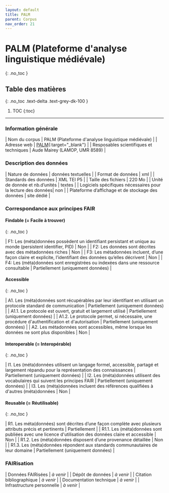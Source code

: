 ```yaml
---
layout: default
title: PALM
parent: Corpus
nav_order: 21
---
```


# PALM (Plateforme d'analyse linguistique médiévale)
{: .no_toc }

## Table des matières
{: .no_toc .text-delta .text-grey-dk-100 }

1. TOC
{:toc}

---

### Information générale

| <span class="corpus-table-header-left">Nom du corpus</span>                           | PALM (Plateforme d'analyse linguistique médiévale) |
| <span class="corpus-table-header-left">Adresse web</span>                             | [PALM](http://palm.huma-num.fr/PALM/){:target="_blank"} |
| <span class="corpus-table-header-left">Resposables scientifiques et techniques</span> | Aude Mairey (LAMOP, UMR 8589) |

### Description des données

| <span class="corpus-table-header-left">Nature de données</span>                                            | données textuelles |
| <span class="corpus-table-header-left">Format de données</span>                                            | xml |
| <span class="corpus-table-header-left">Standards des données</span>                                        | XML TEI P5 |
| <span class="corpus-table-header-left">Taille des fichiers</span>                                          | 220 Mo |
| <span class="corpus-table-header-left">Unité de donnée et nb.d’unités</span>                               | textes |
| <span class="corpus-table-header-left">Logiciels spécifiques nécessaires pour la lecture des données</span>| non |
| <span class="corpus-table-header-left">Plateforme d’affichage et de stockage des données</span>            | site dédié |

### Correspondance aux principes FAIR

#### Findable (= Facile à trouver)
{: .no_toc }

| F1: Les (méta)données possèdent un identifiant persistant et unique au monde (persistent identifier, PID)	  | <span class="overview-table-no">Non</span> |
| F2: Les données sont décrites avec des métadonnées riches													  | <span class="overview-table-no">Non</span> |
| F3: Les métadonnées incluent, d’une façon claire et explicite, l’identifiant des données qu’elles décrivent | <span class="overview-table-no">Non</span> |
| F4: Les (méta)données sont enregistrées ou indexées dans une ressource consultable						  | <span class="overview-table-partially">Partiellement</span> <span class="sub-text">(uniquement données)</span> |

#### Accessible
{: .no_toc }

| A1. Les (méta)données sont récupérables par leur identifiant en utilisant un protocole standard de communication | <span class="overview-table-partially">Partiellement</span> <span class="sub-text">(uniquement données)</span> |
| A1.1. Le protocole est ouvert, gratuit et largement utilisé													   | <span class="overview-table-partially">Partiellement</span> <span class="sub-text">(uniquement données)</span> |
| A1.2. Le protocole permet, si nécessaire, une procédure d'authentification et d'autorisation					   | <span class="overview-table-partially">Partiellement</span> <span class="sub-text">(uniquement données)</span> |
| A2. Les métadonnées sont accessibles, même lorsque les données ne sont plus disponibles						   | <span class="overview-table-no">Non</span> |

#### Interoperable (= Interopérable)
{: .no_toc }

| I1. Les (méta)données utilisent un langage formel, accessible, partagé et largement répandu pour la représentation des connaissances | <span class="overview-table-partially">Partiellement</span> <span class="sub-text">(uniquement données)</span> |
| I2. Les (méta)données utilisent des vocabulaires qui suivent les principes FAIR 													   | <span class="overview-table-partially">Partiellement</span> <span class="sub-text">(uniquement données)</span> |
| I3. Les (méta)données incluent des références qualifiées à d'autres (méta)données 												   | <span class="overview-table-no">Non</span> |

#### Reusable (= Réutilisable)
{: .no_toc }

| R1. Les méta(données) sont décrites d’une façon complète avec plusieurs attributs précis et pertinents	| <span class="overview-table-partially">Partiellement</span> |
| R1.1. Les (méta)données sont publiées avec une licence d'utilisation des données claire et accessible 	| <span class="overview-table-no">Non</span> |
| R1.2. Les (méta)données disposent d’une provenance détaillée												| <span class="overview-table-no">Non</span> |
| R1.3. Les (méta)données répondent aux standards communautaires de leur domaine							| <span class="overview-table-partially">Partiellement</span> <span class="sub-text">(uniquement données)</span> |

### FAIRisation

| <span class="corpus-table-header-left">Données FAIRisées</span>        	 | _à venir_ |
| <span class="corpus-table-header-left">Dépôt de données</span>          	 | _à venir_ |
| <span class="corpus-table-header-left">Citation bibliographique</span>   	 | _à venir_ |
| <span class="corpus-table-header-left">Documentation technique</span>   	 | _à venir_ |
| <span class="corpus-table-header-left">Infrastructure personnelle</span>   | _à venir_ |
